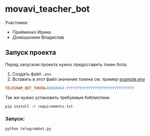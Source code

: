 # movavi_teacher_bot

Участники:

* Прийменко Ирина
* Домошонкин Владислав

## Запуск проекта

Перед запуском проекта нужно предоставить токен бота:

1. Создать файл `.env`
2. Вставить в этот файл значение токена см. пример [example.env](example.env)

```ini
TELEGRAM_BOT_TOKEN=XXXXXXXX:YYYYYYYYYYYYYYYYYYYYYYYYYYYYYYY
```

Так же нужно установить требуемые библиотеки:

```commandline
pip install -r requirements.txt
```

### Запуск:

```commandline
python telegrambot.py
```
